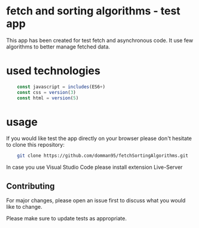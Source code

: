# fetch and sorting algorithms - test app

This app has been created for test fetch and asynchronous code.
It use few algorithms to better manage fetched data.

# used technologies

``` javascript
    const javascript = includes(ES6+)
    const css = version(3)
    const html = version(5)
```

# usage

If you would like test the app directly on your browser please don't hesitate to clone this repository:

```bash
    git clone https://github.com/domman95/fetchSortingAlgorithms.git
```

In case you use Visual Studio Code please install extension Live-Server

## Contributing
For major changes, please open an issue first to discuss what you would like to change.

Please make sure to update tests as appropriate.


